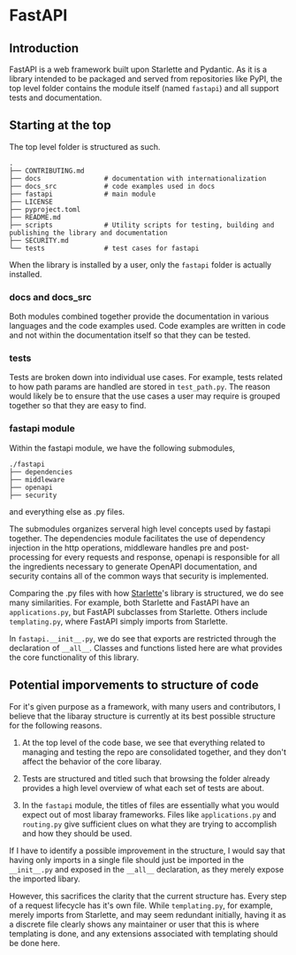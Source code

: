 # FastAPI

## Introduction

FastAPI is a web framework built upon Starlette and Pydantic. As it is a library 
intended to be packaged and served from repositories like PyPI, the top level 
folder contains the module itself (named `fastapi`) and all support tests and 
documentation.

## Starting at the top

The top level folder is structured as such.
```
.
├── CONTRIBUTING.md
├── docs                # documentation with internationalization
├── docs_src            # code examples used in docs
├── fastapi             # main module 
├── LICENSE
├── pyproject.toml
├── README.md
├── scripts             # Utility scripts for testing, building and publishing the library and documentation
├── SECURITY.md
└── tests               # test cases for fastapi
``` 

When the library is installed by a user, only the `fastapi` folder is actually 
installed. 

### docs and docs_src

Both modules combined together provide the documentation in various languages
and the code examples used. Code examples are written in code and not within
the documentation itself so that they can be tested.

### tests

Tests are broken down into individual use cases. For example, tests related to 
how path params are handled are stored in `test_path.py`. The reason would
likely be to ensure that the use cases a user may require is grouped together 
so that they are easy to find.


### fastapi module

Within the fastapi module, we have the following submodules,
```
./fastapi
├── dependencies
├── middleware
├── openapi
├── security
```
and everything else as .py files.

The submodules organizes serveral high level concepts used by fastapi together.
The dependencies module facilitates the use of dependency injection in
the http operations, middleware handles pre and post-processing for every
requests and response, openapi is responsible for all the ingredients necessary
to generate OpenAPI documentation, and security contains all of the common ways
that security is implemented.

Comparing the .py files with how [Starlette]'s library is structured, we do 
see many similarities. For example, both Starlette and FastAPI have an 
`applications.py`, but FastAPI subclasses from Starlette. Others include 
`templating.py`, where FastAPI simply imports from Starlette.

In `fastapi.__init__.py`, we do see that exports are restricted through the 
declaration of `__all__`. Classes and functions listed here are what provides 
the core functionality of this library.

## Potential imporvements to structure of code

For it's given purpose as a framework, with many users and contributors, I 
believe that the libaray structure is currently at its best possible structure 
for the following reasons.

1. At the top level of the code base, we see that everything related to 
   managing and testing the repo are consolidated together, and they don't 
   affect the behavior of the core libaray. 

3. Tests are structured and titled such that browsing the folder already 
   provides a high level overview of what each set of tests are about.
   
5. In the `fastapi` module, the titles of files are essentially what you would 
   expect out of most libaray frameworks. Files like `applications.py` and 
   `routing.py` give sufficient clues on what they are trying to accomplish and 
   how they should be used.

If I have to identify a possible improvement in the structure, I would say that having
only imports in a single file should just be imported in the `__init__.py` and exposed
in the `__all__` declaration, as they merely expose the imported libary. 

However, this sacrifices the clarity that the current structure has. Every 
step of a request lifecycle has it's own file. While `templating.py`, for example,
merely imports from Starlette, and may seem redundant initially, having it as a
discrete file clearly shows any maintainer or user that this is where templating
is done, and any extensions associated with templating should be done here.

[Starlette]: <> (https://github.com/encode/starlette/tree/master/starlette)
